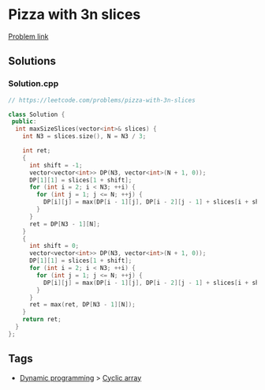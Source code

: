 # Pizza with 3n slices

[Problem link](https://leetcode.com/problems/pizza-with-3n-slices)

## Solutions


### Solution.cpp
```cpp
// https://leetcode.com/problems/pizza-with-3n-slices

class Solution {
 public:
  int maxSizeSlices(vector<int>& slices) {
    int N3 = slices.size(), N = N3 / 3;

    int ret;
    {
      int shift = -1;
      vector<vector<int>> DP(N3, vector<int>(N + 1, 0));
      DP[1][1] = slices[1 + shift];
      for (int i = 2; i < N3; ++i) {
        for (int j = 1; j <= N; ++j) {
          DP[i][j] = max(DP[i - 1][j], DP[i - 2][j - 1] + slices[i + shift]);
        }
      }
      ret = DP[N3 - 1][N];
    }
    {
      int shift = 0;
      vector<vector<int>> DP(N3, vector<int>(N + 1, 0));
      DP[1][1] = slices[1 + shift];
      for (int i = 2; i < N3; ++i) {
        for (int j = 1; j <= N; ++j) {
          DP[i][j] = max(DP[i - 1][j], DP[i - 2][j - 1] + slices[i + shift]);
        }
      }
      ret = max(ret, DP[N3 - 1][N]);
    }
    return ret;
  }
};
```
## Tags

* [Dynamic programming](/Collections/dynamic-programming.md#dynamic-programming) > [Cyclic array](/Collections/dynamic-programming.md#cyclic-array)
